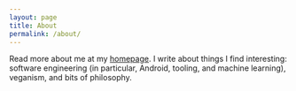 ```yaml
---
layout: page
title: About
permalink: /about/
---
```


Read more about me at my <a href="http://rkpandey.com/">homepage</a>. I write about things I find interesting: software engineering (in particular, Android, tooling, and machine learning), veganism, and bits of philosophy. 

